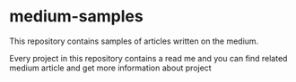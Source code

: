 # medium-samples
This repository contains samples of articles written on the medium.

Every project in this repository contains a read me and you can find related medium article and get more information about project
